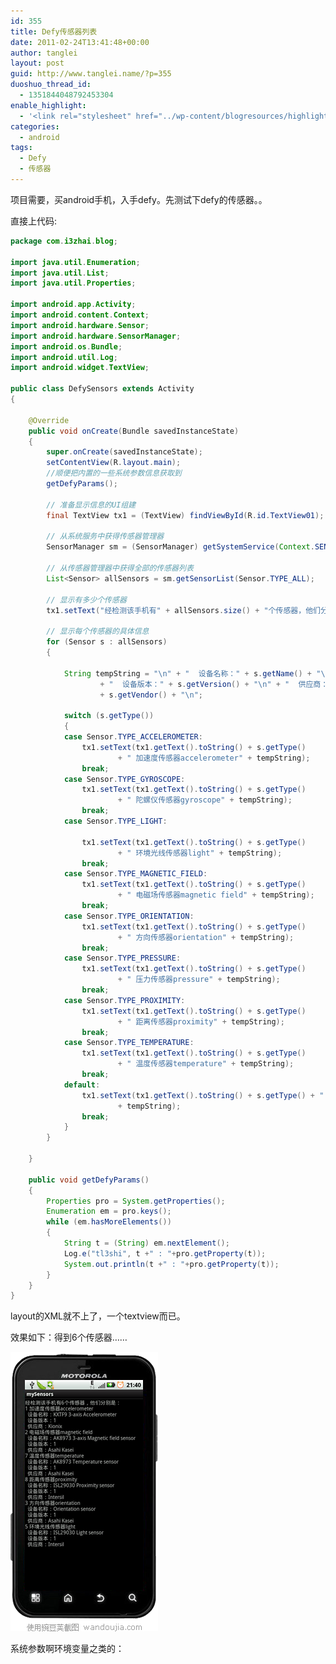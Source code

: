 ```yaml
---
id: 355
title: Defy传感器列表
date: 2011-02-24T13:41:48+00:00
author: tanglei
layout: post
guid: http://www.tanglei.name/?p=355
duoshuo_thread_id:
  - 1351844048792453304
enable_highlight:
  - '<link rel="stylesheet" href="../wp-content/blogresources/highlightconfig/highlight.default.min.css"><script src="../wp-content/blogresources/highlightconfig/jquery-2.1.4.min.js"></script><script src="../wp-content/blogresources/highlightconfig/enable_highlight.js"></script>'
categories:
  - android
tags:
  - Defy
  - 传感器
---
```

项目需要，买android手机，入手defy。先测试下defy的传感器。。

直接上代码:

```java
package com.i3zhai.blog;

import java.util.Enumeration;
import java.util.List;
import java.util.Properties;

import android.app.Activity;
import android.content.Context;
import android.hardware.Sensor;
import android.hardware.SensorManager;
import android.os.Bundle;
import android.util.Log;
import android.widget.TextView;

public class DefySensors extends Activity
{

	@Override
	public void onCreate(Bundle savedInstanceState)
	{
		super.onCreate(savedInstanceState);
		setContentView(R.layout.main);
		//顺便把内置的一些系统参数信息获取到
		getDefyParams();
		
		// 准备显示信息的UI组建
		final TextView tx1 = (TextView) findViewById(R.id.TextView01);

		// 从系统服务中获得传感器管理器
		SensorManager sm = (SensorManager) getSystemService(Context.SENSOR_SERVICE);

		// 从传感器管理器中获得全部的传感器列表
		List<Sensor> allSensors = sm.getSensorList(Sensor.TYPE_ALL);

		// 显示有多少个传感器
		tx1.setText("经检测该手机有" + allSensors.size() + "个传感器，他们分别是：\n");

		// 显示每个传感器的具体信息
		for (Sensor s : allSensors)
		{

			String tempString = "\n" + "  设备名称：" + s.getName() + "\n"
					+ "  设备版本：" + s.getVersion() + "\n" + "  供应商："
					+ s.getVendor() + "\n";

			switch (s.getType())
			{
			case Sensor.TYPE_ACCELEROMETER:
				tx1.setText(tx1.getText().toString() + s.getType()
						+ " 加速度传感器accelerometer" + tempString);
				break;
			case Sensor.TYPE_GYROSCOPE:
				tx1.setText(tx1.getText().toString() + s.getType()
						+ " 陀螺仪传感器gyroscope" + tempString);
				break;
			case Sensor.TYPE_LIGHT:

				tx1.setText(tx1.getText().toString() + s.getType()
						+ " 环境光线传感器light" + tempString);
				break;
			case Sensor.TYPE_MAGNETIC_FIELD:
				tx1.setText(tx1.getText().toString() + s.getType()
						+ " 电磁场传感器magnetic field" + tempString);
				break;
			case Sensor.TYPE_ORIENTATION:
				tx1.setText(tx1.getText().toString() + s.getType()
						+ " 方向传感器orientation" + tempString);
				break;
			case Sensor.TYPE_PRESSURE:
				tx1.setText(tx1.getText().toString() + s.getType()
						+ " 压力传感器pressure" + tempString);
				break;
			case Sensor.TYPE_PROXIMITY:
				tx1.setText(tx1.getText().toString() + s.getType()
						+ " 距离传感器proximity" + tempString);
				break;
			case Sensor.TYPE_TEMPERATURE:
				tx1.setText(tx1.getText().toString() + s.getType()
						+ " 温度传感器temperature" + tempString);
				break;
			default:
				tx1.setText(tx1.getText().toString() + s.getType() + " 未知传感器"
						+ tempString);
				break;
			}
		}

	}
	
	public void getDefyParams()
	{
		Properties pro = System.getProperties();
		Enumeration em = pro.keys();
		while (em.hasMoreElements())
		{
			String t = (String) em.nextElement();
			Log.e("tl3shi", t +" : "+pro.getProperty(t));
			System.out.println(t +" : "+pro.getProperty(t));
		}
	}
}
```

layout的XML就不上了，一个textview而已。
  
效果如下：得到6个传感器……
  
[<img src="/wp-content/uploads/2011/03/defy_sensors.png" alt="" title="defy_sensors"  class="aligncenter size-full wp-image-356" />](/wp-content/uploads/2011/03/defy_sensors.png)
  

  
系统参数啊环境变量之类的：
  
[<img src="/wp-content/uploads/2011/02/defy_envir-1024x585.jpg" alt="" title="defy_envir"  class="aligncenter size-large wp-image-361" />](/wp-content/uploads/2011/02/defy_envir.jpg)
